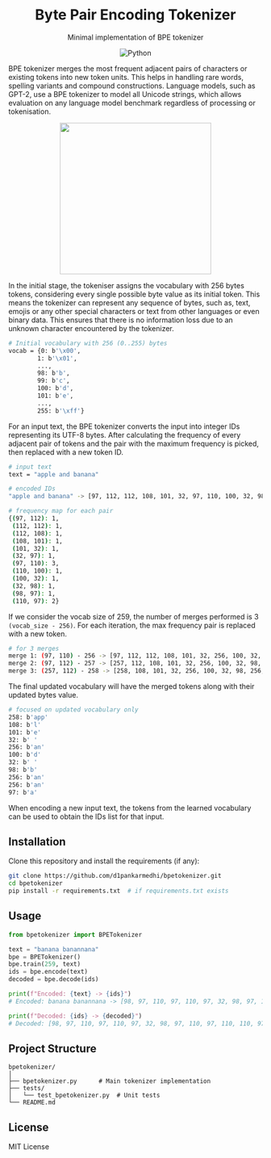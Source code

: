 <div align="center">
<h1>Byte Pair Encoding Tokenizer</h1>
<p>Minimal implementation of BPE tokenizer</p>

![Python](https://img.shields.io/badge/Python-blue.svg?style=flat&logo=python&logoColor=white)

</div>


BPE tokenizer merges the most frequent adjacent pairs of characters or existing tokens into new token units. This helps in handling rare words, spelling variants and compound constructions. Language models, such as GPT-2, use a BPE tokenizer to model all Unicode strings, which allows evaluation on any language model benchmark regardless of processing or tokenisation.

<div align="center">
        <img src="https://github.com/user-attachments/assets/dbcad90f-0d78-4407-a48d-4973027fb9b2" width="300" />
</div>

In the initial stage, the tokeniser assigns the vocabulary with 256 bytes tokens, considering every single possible byte value as its initial token. This means the tokenizer can represent any sequence of bytes, such as, text, emojis or any other special characters or text from other languages or even binary data. This ensures that there is no information loss due to an unknown character encountered by the tokenizer.

```bash
# Initial vocabulary with 256 (0..255) bytes
vocab = {0: b'\x00',
        1: b'\x01',
        ...,
        98: b'b',
        99: b'c',
        100: b'd',
        101: b'e',
        ...,
        255: b'\xff'}
```

For an input text, the BPE tokenizer converts the input into integer IDs representing its UTF-8 bytes. After calculating the frequency of every adjacent pair of tokens and the pair with the maximum frequency is picked, then replaced with a new token ID.

```bash
# input text
text = "apple and banana"

# encoded IDs
"apple and banana" -> [97, 112, 112, 108, 101, 32, 97, 110, 100, 32, 98, 97, 110, 97, 110, 97]

# frequency map for each pair
{(97, 112): 1,
 (112, 112): 1,
 (112, 108): 1,
 (108, 101): 1,
 (101, 32): 1,
 (32, 97): 1,
 (97, 110): 3,
 (110, 100): 1,
 (100, 32): 1,
 (32, 98): 1,
 (98, 97): 1,
 (110, 97): 2}
```

If we consider the vocab size of 259, the number of merges performed is 3 `(vocab_size - 256)`. For each iteration, the max frequency pair is replaced with a new token.

```bash
# for 3 merges
merge 1: (97, 110) - 256 -> [97, 112, 112, 108, 101, 32, 256, 100, 32, 98, 256, 256, 97]
merge 2: (97, 112) - 257 -> [257, 112, 108, 101, 32, 256, 100, 32, 98, 256, 256, 97]
merge 3: (257, 112) - 258 -> [258, 108, 101, 32, 256, 100, 32, 98, 256, 256, 97]
```

The final updated vocabulary will have the merged tokens along with their updated bytes value.

```bash
# focused on updated vocabulary only
258: b'app'
108: b'l'
101: b'e'
32: b' '
256: b'an'
100: b'd'
32: b' '
98: b'b'
256: b'an'
256: b'an'
97: b'a'
```

When encoding a new input text, the tokens from the learned vocabulary can be used to obtain the IDs list for that input.

## Installation

Clone this repository and install the requirements (if any):

```sh
git clone https://github.com/d1pankarmedhi/bpetokenizer.git
cd bpetokenizer
pip install -r requirements.txt  # if requirements.txt exists
```

## Usage

```python
from bpetokenizer import BPETokenizer

text = "banana banannana"
bpe = BPETokenizer()
bpe.train(259, text)
ids = bpe.encode(text)
decoded = bpe.decode(ids)

print(f"Encoded: {text} -> {ids}")
# Encoded: banana banannana -> [98, 97, 110, 97, 110, 97, 32, 98, 97, 110, 97, 110, 110, 97, 110, 97]

print(f"Decoded: {ids} -> {decoded}")
# Decoded: [98, 97, 110, 97, 110, 97, 32, 98, 97, 110, 97, 110, 110, 97, 110, 97] -> banana banannana
```

## Project Structure

```
bpetokenizer/
│
├── bpetokenizer.py      # Main tokenizer implementation
├── tests/
│   └── test_bpetokenizer.py  # Unit tests
└── README.md
```

## License

MIT License
